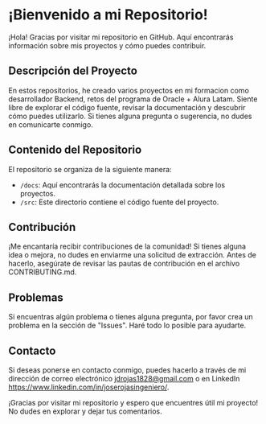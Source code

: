 # ¡Bienvenido a mi Repositorio!

¡Hola! Gracias por visitar mi repositorio en GitHub. Aquí encontrarás información sobre mis proyectos y cómo puedes contribuir.

## Descripción del Proyecto

En estos repositorios, he creado varios proyectos en mi formacion como desarrollador Backend, retos del programa de Oracle + Alura Latam. Siente libre de explorar el código fuente, revisar la documentación y descubrir cómo puedes utilizarlo. Si tienes alguna pregunta o sugerencia, no dudes en comunicarte conmigo.

## Contenido del Repositorio

El repositorio se organiza de la siguiente manera:

- `/docs`: Aquí encontrarás la documentación detallada sobre los proyectos.
- `/src`: Este directorio contiene el código fuente del proyecto.

## Contribución

¡Me encantaría recibir contribuciones de la comunidad! Si tienes alguna idea o mejora, no dudes en enviarme una solicitud de extracción. Antes de hacerlo, asegúrate de revisar las pautas de contribución en el archivo CONTRIBUTING.md.

## Problemas

Si encuentras algún problema o tienes alguna pregunta, por favor crea un problema en la sección de "Issues". Haré todo lo posible para ayudarte.

## Contacto

Si deseas ponerse en contacto conmigo, puedes hacerlo a través de mi dirección de correo electrónico jdrojas1828@gmail.com o en LinkedIn https://www.linkedin.com/in/joserojasingeniero/.

¡Gracias por visitar mi repositorio y espero que encuentres útil mi proyecto! No dudes en explorar y dejar tus comentarios.


